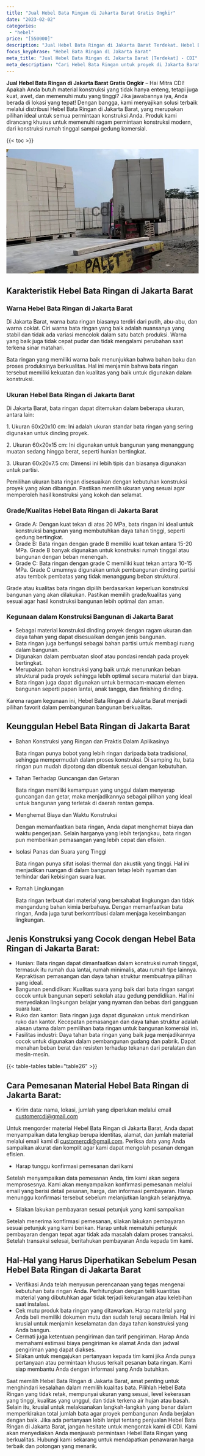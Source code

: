 ```yaml
---
title: "Jual Hebel Bata Ringan di Jakarta Barat Gratis Ongkir"
date: "2023-02-02"
categories:
 - "hebel"
price: "[550000]"
description: "Jual Hebel Bata Ringan di Jakarta Barat Terdekat. Hebel Bata Ringan ini sering digunakan dalam proyek pembangunan sebagai bahan bangunan dinding yang kuat dan awet. Hubungi kami untuk informasi lebih lanjut."
focus_keyphrase: "Hebel Bata Ringan di Jakarta Barat"
meta_title: "Jual Hebel Bata Ringan di Jakarta Barat [Terdekat] - CDI"
meta_description: "Cari Hebel Bata Ringan untuk proyek di Jakarta Barat? Kami memiliki Hebel Bata Ringan berkualitas untuk bahan bangunan dinding. Raih penawaran terbaik sekarang."
---
```


**Jual Hebel Bata Ringan di Jakarta Barat Gratis Ongkir** – Hai Mitra CDI! Apakah Anda butuh material konstruksi yang tidak hanya enteng, tetapi juga kuat, awet, dan memenuhi mutu yang tinggi? Jika jawabannya iya, Anda berada di lokasi yang tepat! Dengan bangga, kami menyajikan solusi terbaik melalui distribusi Hebel Bata Ringan di Jakarta Barat, yang merupakan pilihan ideal untuk semua permintaan konstruksi Anda. Produk kami dirancang khusus untuk memenuhi ragam permintaan konstruksi modern, dari konstruksi rumah tinggal sampai gedung komersial.

{{< toc >}}

![Jual Hebel Bata Ringan di Jakarta Barat Gratis Ongkir](/images/hebel/hebel-bataringan-14.jpg)

## Karakteristik Hebel Bata Ringan di Jakarta Barat

### Warna Hebel Bata Ringan di Jakarta Barat

Di Jakarta Barat, warna bata ringan biasanya terdiri dari putih, abu-abu, dan warna coklat. Ciri warna bata ringan yang baik adalah nuansanya yang stabil dan tidak ada variasi mencolok dalam satu batch produksi. Warna yang baik juga tidak cepat pudar dan tidak mengalami perubahan saat terkena sinar matahari.

Bata ringan yang memiliki warna baik menunjukkan bahwa bahan baku dan proses produksinya berkualitas. Hal ini menjamin bahwa bata ringan tersebut memiliki kekuatan dan kualitas yang baik untuk digunakan dalam konstruksi.

### Ukuran Hebel Bata Ringan di Jakarta Barat

Di Jakarta Barat, bata ringan dapat ditemukan dalam beberapa ukuran, antara lain:

1\. Ukuran 60x20x10 cm: Ini adalah ukuran standar bata ringan yang sering digunakan untuk dinding proyek.

2\. Ukuran 60x20x15 cm: Ini digunakan untuk bangunan yang menanggung muatan sedang hingga berat, seperti hunian bertingkat.

3\. Ukuran 60x20x7.5 cm: Dimensi ini lebih tipis dan biasanya digunakan untuk partisi.

Pemilihan ukuran bata ringan disesuaikan dengan kebutuhan konstruksi proyek yang akan dibangun. Pastikan memilih ukuran yang sesuai agar memperoleh hasil konstruksi yang kokoh dan selamat.

### Grade/Kualitas Hebel Bata Ringan di Jakarta Barat

*   Grade A: Dengan kuat tekan di atas 20 MPa, bata ringan ini ideal untuk konstruksi bangunan yang membutuhkan daya tahan tinggi, seperti gedung bertingkat.
*   Grade B: Bata ringan dengan grade B memiliki kuat tekan antara 15-20 MPa. Grade B banyak digunakan untuk konstruksi rumah tinggal atau bangunan dengan beban menengah.
*   Grade C: Bata ringan dengan grade C memiliki kuat tekan antara 10-15 MPa. Grade C umumnya digunakan untuk pembangunan dinding partisi atau tembok pembatas yang tidak menanggung beban struktural.

Grade atau kualitas bata ringan dipilih berdasarkan keperluan konstruksi bangunan yang akan dilakukan. Pastikan memilih grade/kualitas yang sesuai agar hasil konstruksi bangunan lebih optimal dan aman.

### Kegunaan dalam Konstruksi Bangunan di Jakarta Barat

*   Sebagai material konstruksi dinding proyek dengan ragam ukuran dan daya tahan yang dapat disesuaikan dengan jenis bangunan.
*   Bata ringan juga berfungsi sebagai bahan partisi untuk membagi ruang dalam bangunan.
*   Digunakan dalam pembuatan sloof atau pondasi rendah pada proyek bertingkat.
*   Merupakan bahan konstruksi yang baik untuk menurunkan beban struktural pada proyek sehingga lebih optimal secara material dan biaya.
*   Bata ringan juga dapat digunakan untuk bermacam-macam elemen bangunan seperti papan lantai, anak tangga, dan finishing dinding.

Karena ragam kegunaan ini, Hebel Bata Ringan di Jakarta Barat menjadi pilihan favorit dalam pembangunan bangunan berkualitas.

## Keunggulan Hebel Bata Ringan di Jakarta Barat

*   Bahan Konstruksi yang Ringan dan Praktis Dalam Aplikasinya

    Bata ringan punya bobot yang lebih ringan daripada bata tradisional, sehingga mempermudah dalam proses konstruksi. Di samping itu, bata ringan pun mudah dipotong dan dibentuk sesuai dengan kebutuhan.
*   Tahan Terhadap Guncangan dan Getaran

    Bata ringan memiliki kemampuan yang unggul dalam menyerap guncangan dan getar, maka menjadikannya sebagai pilihan yang ideal untuk bangunan yang terletak di daerah rentan gempa.
*   Menghemat Biaya dan Waktu Konstruksi

    Dengan memanfaatkan bata ringan, Anda dapat menghemat biaya dan waktu pengerjaan. Selain harganya yang lebih terjangkau, bata ringan pun memberikan pemasangan yang lebih cepat dan efisien.
*   Isolasi Panas dan Suara yang Tinggi

    Bata ringan punya sifat isolasi thermal dan akustik yang tinggi. Hal ini menjadikan ruangan di dalam bangunan tetap lebih nyaman dan terhindar dari kebisingan suara luar.
*   Ramah Lingkungan

    Bata ringan terbuat dari material yang bersahabat lingkungan dan tidak mengandung bahan kimia berbahaya. Dengan memanfaatkan bata ringan, Anda juga turut berkontribusi dalam menjaga keseimbangan lingkungan.

## Jenis Konstruksi yang Cocok dengan Hebel Bata Ringan di Jakarta Barat:

*   Hunian: Bata ringan dapat dimanfaatkan dalam konstruksi rumah tinggal, termasuk itu rumah dua lantai, rumah minimalis, atau rumah tipe lainnya. Kepraktisan pemasangan dan daya tahan struktur membuatnya pilihan yang ideal.
*   Bangunan pendidikan: Kualitas suara yang baik dari bata ringan sangat cocok untuk bangunan seperti sekolah atau gedung pendidikan. Hal ini menyediakan lingkungan belajar yang nyaman dan bebas dari gangguan suara luar.
*   Ruko dan kantor: Bata ringan juga dapat digunakan untuk mendirikan ruko dan kantor. Kecepatan pemasangan dan daya tahan struktur adalah alasan utama dalam pemilihan bata ringan untuk bangunan komersial ini.
*   Fasilitas industri: Daya tahan bata ringan yang baik juga menjadikannya cocok untuk digunakan dalam pembangunan gudang dan pabrik. Dapat menahan beban berat dan resisten terhadap tekanan dari peralatan dan mesin-mesin.

{{< table-tables table="table26" >}}

## Cara Pemesanan Material Hebel Bata Ringan di Jakarta Barat:

*   Kirim data: nama, lokasi, jumlah yang diperlukan melalui email customercdi@gmail.com

Untuk mengorder material Hebel Bata Ringan di Jakarta Barat, Anda dapat menyampaikan data lengkap berupa identitas, alamat, dan jumlah material melalui email kami di customercdi@gmail.com. Periksa data yang Anda sampaikan akurat dan komplit agar kami dapat mengolah pesanan dengan efisien.
*   Harap tunggu konfirmasi pemesanan dari kami

Setelah menyampaikan data pemesanan Anda, tim kami akan segera memprosesnya. Kami akan menyampaikan konfirmasi pemesanan melalui email yang berisi detail pesanan, harga, dan informasi pembayaran. Harap menunggu konfirmasi tersebut sebelum melanjutkan langkah selanjutnya.
*   Silakan lakukan pembayaran sesuai petunjuk yang kami sampaikan

Setelah menerima konfirmasi pemesanan, silakan lakukan pembayaran sesuai petunjuk yang kami berikan. Harap untuk mematuhi petunjuk pembayaran dengan tepat agar tidak ada masalah dalam proses transaksi. Setelah transaksi selesai, beritahukan pembayaran Anda kepada tim kami.

## Hal-Hal yang Harus Diperhatikan Sebelum Pesan Hebel Bata Ringan di Jakarta Barat

*   Verifikasi Anda telah menyusun perencanaan yang tegas mengenai kebutuhan bata ringan Anda. Perhitungkan dengan teliti kuantitas material yang dibutuhkan agar tidak terjadi kekurangan atau kelebihan saat instalasi.
*   Cek mutu produk bata ringan yang ditawarkan. Harap material yang Anda beli memiliki dokumen mutu dan sudah teruji secara ilmiah. Hal ini krusial untuk menjamin keselamatan dan daya tahan konstruksi yang Anda bangun.
*   Cermati juga ketentuan pengiriman dan tarif pengiriman. Harap Anda memahami estimasi biaya pengiriman ke alamat Anda dan jadwal pengiriman yang dapat diakses.
*   Silakan untuk mengajukan pertanyaan kepada tim kami jika Anda punya pertanyaan atau permintaan khusus terkait pesanan bata ringan. Kami siap membantu Anda dengan informasi yang Anda butuhkan.

Saat memilih Hebel Bata Ringan di Jakarta Barat, amat penting untuk menghindari kesalahan dalam memilih kualitas bata. Pilihlah Hebel Bata Ringan yang tidak retak, mempunyai ukuran yang sesuai, level kekerasan yang tinggi, kualitas yang unggul, dan tidak terkena air hujan atau basah. Selain itu, krusial untuk melaksanakan langkah-langkah yang benar dalam memperkirakan total jumlah bata agar proyek pembangunan Anda berjalan dengan baik. Jika ada pertanyaan lebih lanjut tentang penjualan Hebel Bata Ringan di Jakarta Barat, jangan hesitate untuk mengontak kami di CDI. Kami akan menyediakan Anda menjawab permintaan Hebel Bata Ringan yang berkualitas. Hubungi kami sekarang untuk mendapatkan penawaran harga terbaik dan potongan yang menarik.